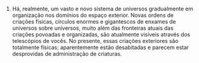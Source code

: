 ﻿1. Há, realmente, um vasto e novo sistema de universos gradualmente em organização nos domínios do espaço exterior. Novas ordens de criações físicas, círculos enormes e gigantescos de enxames de universos sobre universos, muito além das fronteiras atuais das criações povoadas e organizadas, são atualmente visíveis através dos telescópios de vocês. No presente, essas criações exteriores são totalmente físicas; aparentemente estão desabitadas e parecem estar desprovidas de administração de criaturas.